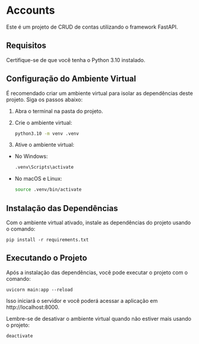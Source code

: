 # Accounts

Este é um projeto de CRUD de contas utilizando o framework FastAPI.

## Requisitos

Certifique-se de que você tenha o Python 3.10 instalado.

## Configuração do Ambiente Virtual

É recomendado criar um ambiente virtual para isolar as dependências deste projeto. Siga os passos abaixo:

1. Abra o terminal na pasta do projeto.

2. Crie o ambiente virtual:
   ```bash
   python3.10 -m venv .venv

3. Ative o ambiente virtual:
 - No Windows:
    ```bash
    .venv\Scripts\activate

 - No macOS e Linux:
    ```bash
    source .venv/bin/activate

## Instalação das Dependências

Com o ambiente virtual ativado, instale as dependências do projeto usando o comando:

    pip install -r requirements.txt

## Executando o Projeto

Após a instalação das dependências, você pode executar o projeto com o comando:

    uvicorn main:app --reload

Isso iniciará o servidor e você poderá acessar a aplicação em http://localhost:8000.

Lembre-se de desativar o ambiente virtual quando não estiver mais usando o projeto:

    deactivate
